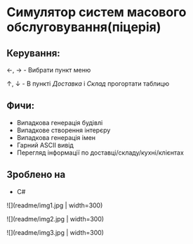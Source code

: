 ﻿# Симулятор систем масового обслуговування(піцерія)
## Керування:
←, → - Вибрати пункт меню

↑, ↓ - В пункті _Доставка_ і _Склад_ прогортати таблицю

## Фичи:
 * Випадкова генерація будівлі
 * Випадкове створення інтерєру
 * Випадкова генерація імен
 * Гарний ASCII вивід
 * Перегляд інформації по доставці/складу/кухні/клієнтах

## Зроблено на
 * C#

![](readme/img1.jpg | width=300)

![](readme/img2.jpg | width=300)

![](readme/img3.jpg | width=300)